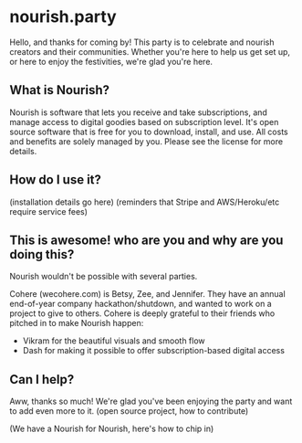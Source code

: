 # nourish.party
Hello, and thanks for coming by!  This party is to celebrate and nourish creators and their communities.  Whether you're here to help us get set up, or here to enjoy the festivities, we're glad you're here.

## What is Nourish?
Nourish is software that lets you receive and take subscriptions, and manage access to digital goodies based on subscription level.  It's open source software that is free for you to download, install, and use.  All costs and benefits are solely managed by you.  Please see the license for more details.

## How do I use it?
(installation details go here)
(reminders that Stripe and AWS/Heroku/etc require service fees)

## This is awesome! who are you and why are you doing this?
Nourish wouldn't be possible with several parties.

Cohere (wecohere.com) is Betsy, Zee, and Jennifer.  They have an annual end-of-year company hackathon/shutdown, and wanted to work on a project to give to others.  Cohere is deeply grateful to their friends who pitched in to make Nourish happen:

* Vikram for the beautiful visuals and smooth flow
* Dash for making it possible to offer subscription-based digital access

## Can I help?
Aww, thanks so much!  We're glad you've been enjoying the party and want to add even more to it.
(open source project, how to contribute)

(We have a Nourish for Nourish, here's how to chip in)

